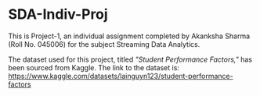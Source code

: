 # SDA-Indiv-Proj

This is Project-1, an individual assignment completed by Akanksha Sharma (Roll No. 045006) for the subject Streaming Data Analytics.  

The dataset used for this project, titled *"Student Performance Factors,"* has been sourced from Kaggle. The link to the dataset is:  
https://www.kaggle.com/datasets/lainguyn123/student-performance-factors
